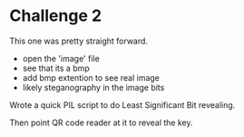 # Challenge 2

This one was pretty straight forward.

- open the 'image' file
- see that its a bmp
- add bmp extention to see real image
- likely steganography in the image bits

Wrote a quick PIL script to do Least Significant Bit revealing.

Then point QR code reader at it to reveal the key.